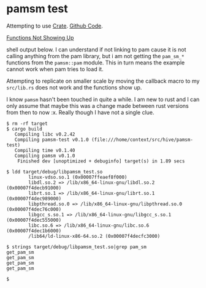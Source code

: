 # pamsm test

Attempting to use [Crate](https://crates.io/crates/pamsm).
[Github Code](https://github.com/rcatolino/pam_sm_rust).

[Functions Not Showing Up](https://github.com/rcatolino/pam_sm_rust/blob/master/src/pam.rs#L89-L109)

shell output below. I can understand if not linking to pam cause it is
not calling anything from the pam library, but i am not getting the
`pam_sm_*` functions from the `pamsm::pam` module. This in turn means
the example cannot work when pam tries to load it.

Attempting to replicate on smaller scale by moving the callback macro
to my `src/lib.rs` does not work and the functions show up.

I know `pamsm` hasn't been touched in quite a while. I am new to rust
and I can only assume that maybe this was a change made between rust
versions from then to now :x. Really though I have not a single clue.

```shell
$ rm -rf target                                                                    
$ cargo build
   Compiling libc v0.2.42
   Compiling pamsm-test v0.1.0 (file:///home/context/src/hive/pamsm-test)
   Compiling time v0.1.40
   Compiling pamsm v0.1.0
    Finished dev [unoptimized + debuginfo] target(s) in 1.89 secs

$ ldd target/debug/libpamsm_test.so 
        linux-vdso.so.1 (0x00007ffeaef8f000)
        libdl.so.2 => /lib/x86_64-linux-gnu/libdl.so.2 (0x00007f4decb91000)
        librt.so.1 => /lib/x86_64-linux-gnu/librt.so.1 (0x00007f4dec989000)
        libpthread.so.0 => /lib/x86_64-linux-gnu/libpthread.so.0 (0x00007f4dec76c000)
        libgcc_s.so.1 => /lib/x86_64-linux-gnu/libgcc_s.so.1 (0x00007f4dec555000)
        libc.so.6 => /lib/x86_64-linux-gnu/libc.so.6 (0x00007f4dec1b6000)
        /lib64/ld-linux-x86-64.so.2 (0x00007f4decfc3000)

$ strings target/debug/libpamsm_test.so|grep pam_sm
get_pam_sm
get_pam_sm
get_pam_sm
get_pam_sm

$
```
